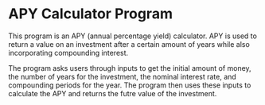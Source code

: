 <h1>APY Calculator Program</h1>
<p>This program is an APY (annual percentage yield) calculator. APY is used to return a value on an investment after a certain amount of years while also incorporating compounding interest.</p>
<p>The program asks users through inputs to get the initial amount of money, the number of years for the investment, the nominal interest rate, and compounding periods for the year. The program then uses these inputs to calculate the APY and returns the futre value of the investment.</p>